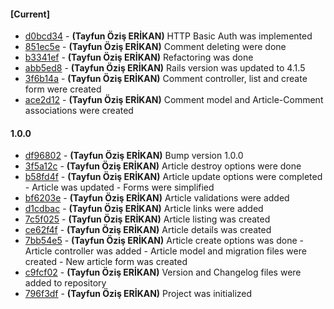 
#### [Current]
 * [d0bcd34](../../commit/d0bcd34) - __(Tayfun Öziş ERİKAN)__ HTTP Basic Auth was implemented
 * [851ec5e](../../commit/851ec5e) - __(Tayfun Öziş ERİKAN)__ Comment deleting were done
 * [b3341ef](../../commit/b3341ef) - __(Tayfun Öziş ERİKAN)__ Refactoring was done
 * [abb5ed8](../../commit/abb5ed8) - __(Tayfun Öziş ERİKAN)__ Rails version was updated to 4.1.5
 * [3f6b14a](../../commit/3f6b14a) - __(Tayfun Öziş ERİKAN)__ Comment controller, list and create form were created
 * [ace2d12](../../commit/ace2d12) - __(Tayfun Öziş ERİKAN)__ Comment model and Article-Comment associations were created

#### 1.0.0
 * [df96802](../../commit/df96802) - __(Tayfun Öziş ERİKAN)__ Bump version 1.0.0
 * [3f5a12c](../../commit/3f5a12c) - __(Tayfun Öziş ERİKAN)__ Article destroy options were done
 * [b58fd4f](../../commit/b58fd4f) - __(Tayfun Öziş ERİKAN)__ Article update options were completed  - Article was updated  - Forms were simplified
 * [bf6203e](../../commit/bf6203e) - __(Tayfun Öziş ERİKAN)__ Article validations were added
 * [d1cdbac](../../commit/d1cdbac) - __(Tayfun Öziş ERİKAN)__ Article links were added
 * [7c5f025](../../commit/7c5f025) - __(Tayfun Öziş ERİKAN)__ Article listing was created
 * [ce62f4f](../../commit/ce62f4f) - __(Tayfun Öziş ERİKAN)__ Article details was created
 * [7bb54e5](../../commit/7bb54e5) - __(Tayfun Öziş ERİKAN)__ Article create options was done  - Article controller was added  - Article model and migration files were created  - New article form was created
 * [c9fcf02](../../commit/c9fcf02) - __(Tayfun Öziş ERİKAN)__ Version and Changelog files were added to repository
 * [796f3df](../../commit/796f3df) - __(Tayfun Öziş ERİKAN)__ Project was initialized
